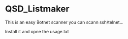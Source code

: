 # QSD_Listmaker
This is an easy Botnet scanner you can scann ssh/telnet... 

Install it and opne the usage.txt
